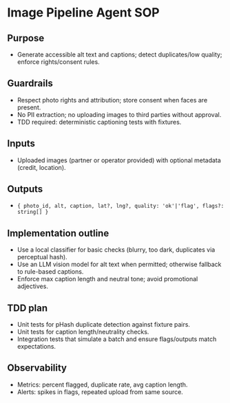# Image Pipeline Agent SOP

## Purpose

- Generate accessible alt text and captions; detect duplicates/low quality; enforce rights/consent rules.

## Guardrails

- Respect photo rights and attribution; store consent when faces are present.
- No PII extraction; no uploading images to third parties without approval.
- TDD required: deterministic captioning tests with fixtures.

## Inputs

- Uploaded images (partner or operator provided) with optional metadata (credit, location).

## Outputs

- `{ photo_id, alt, caption, lat?, lng?, quality: 'ok'|'flag', flags?: string[] }`

## Implementation outline

- Use a local classifier for basic checks (blurry, too dark, duplicates via perceptual hash).
- Use an LLM vision model for alt text when permitted; otherwise fallback to rule-based captions.
- Enforce max caption length and neutral tone; avoid promotional adjectives.

## TDD plan

- Unit tests for pHash duplicate detection against fixture pairs.
- Unit tests for caption length/neutrality checks.
- Integration tests that simulate a batch and ensure flags/outputs match expectations.

## Observability

- Metrics: percent flagged, duplicate rate, avg caption length.
- Alerts: spikes in flags, repeated upload from same source.

